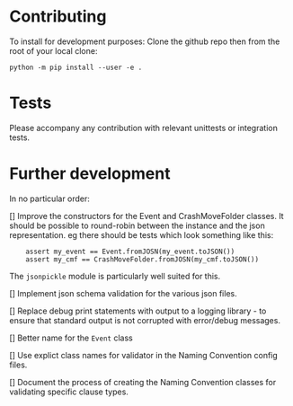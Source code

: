 Contributing
============
To install for development purposes:
Clone the github repo then from the root of your local clone:
```
python -m pip install --user -e .
```

Tests
=====
Please accompany any contribution with relevant unittests or integration tests.


Further development
===================
In no particular order:

 [] Improve the constructors for the Event and CrashMoveFolder classes. It should be possible to round-robin between the instance and the json representation. eg there should be tests which look something like this:
```
    assert my_event == Event.fromJOSN(my_event.toJSON())
    assert my_cmf == CrashMoveFolder.fromJOSN(my_cmf.toJSON())
```   
The `jsonpickle` module is particularly well suited for this.

 [] Implement json schema validation for the various json files.

 [] Replace debug print statements with output to a logging library - to ensure that standard output is not corrupted with error/debug messages.

 [] Better name for the `Event` class

 [] Use explict class names for validator in the Naming Convention config files. 

 [] Document the process of creating the Naming Convention classes for validating specific clause types. 


